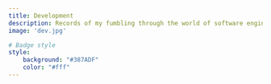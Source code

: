 ```yaml
---
title: Development
description: Records of my fumbling through the world of software engineering.
image: 'dev.jpg'

# Badge style
style:
    background: "#387ADF"
    color: "#fff"
---
```

